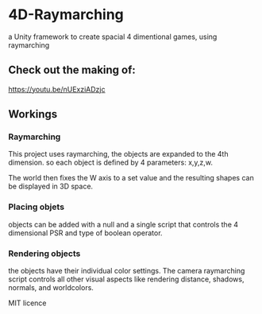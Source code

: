 # 4D-Raymarching
a Unity framework to create spacial 4 dimentional games, using raymarching

## Check out the making of:
https://youtu.be/nUExziADzjc

## Workings
### Raymarching
This project uses raymarching, the objects are expanded to the 4th dimension. so each object is defined by 4 parameters: x,y,z,w.

The world then fixes the W axis to a set value and the resulting shapes can be displayed in 3D space.

### Placing objets
objects can be added with a null and a single script that controls the 4 dimensional PSR and type of boolean operator.

### Rendering objects
the objects have their individual color settings.
The camera raymarching script controls all other visual aspects like rendering distance, shadows, normals, and worldcolors.

MIT licence
